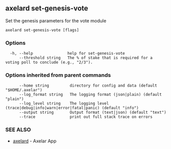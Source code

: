 ## axelard set-genesis-vote

Set the genesis parameters for the vote module

```
axelard set-genesis-vote [flags]
```

### Options

```
  -h, --help               help for set-genesis-vote
      --threshold string   The % of stake that is required for a voting poll to conclude (e.g., "2/3").
```

### Options inherited from parent commands

```
      --home string         directory for config and data (default "$HOME/.axelar")
      --log_format string   The logging format (json|plain) (default "plain")
      --log_level string    The logging level (trace|debug|info|warn|error|fatal|panic) (default "info")
      --output string       Output format (text|json) (default "text")
      --trace               print out full stack trace on errors
```

### SEE ALSO

- [axelard](/cli-docs/v0_31_2/axelard) - Axelar App
